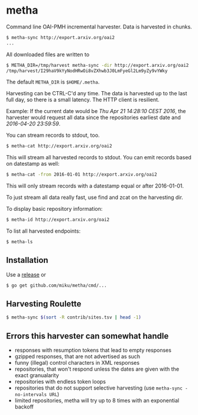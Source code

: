 metha
=====

Command line OAI-PMH incremental harvester. Data is harvested in chunks.

```sh
$ metha-sync http://export.arxiv.org/oai2
...
```

All downloaded files are written to

```sh
$ METHA_DIR=/tmp/harvest metha-sync -dir http://export.arxiv.org/oai2
/tmp/harvest/I29haV9kYyNodHRwOi8vZXhwb3J0LmFyeGl2Lm9yZy9vYWky
```

The default `METHA_DIR` is `$HOME/.metha`.

Harvesting can be CTRL-C'd any time. The data is harvested up to the last full
day, so there is a small latency. The HTTP client is resilient.

Example: If the current date would be *Thu Apr 21 14:28:10 CEST 2016*, the harvester
would request all data since the repositories earliest date and *2016-04-20 23:59:59*.

You can stream records to stdout, too.

```sh
$ metha-cat http://export.arxiv.org/oai2
```

This will stream all harvested records to stdout. You can emit records based on datestamp as well:

```sh
$ metha-cat -from 2016-01-01 http://export.arxiv.org/oai2
```

This will only stream records with a datestamp equal or after 2016-01-01.

To just stream all data really fast, use find and zcat on the harvesting dir.

To display basic repository information:

```sh
$ metha-id http://export.arxiv.org/oai2
```

To list all harvested endpoints:

```sh
$ metha-ls
```

Installation
------------

Use a [release](https://github.com/miku/metha/releases) or

```sh
$ go get github.com/miku/metha/cmd/...
```

Harvesting Roulette
-------------------

```sh
$ metha-sync $(sort -R contrib/sites.tsv | head -1)
```

Errors this harvester can somewhat handle
-----------------------------------------

* responses with resumption tokens that lead to empty responses
* gzipped responses, that are not advertised as such
* funny (illegal) control characters in XML responses
* repositories, that won't respond unless the dates are given with the exact granualarity
* repositories with endless token loops
* repositories that do not support selective harvesting (use `metha-sync -no-intervals URL`)
* limited repositories, metha will try up to 8 times with an exponential backoff
